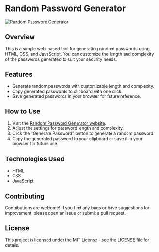 # Random Password Generator

![Random Password Generator](insert-image-url-here)

## Overview
This is a simple web-based tool for generating random passwords using HTML, CSS, and JavaScript. You can customize the length and complexity of the passwords generated to suit your security needs.

## Features
- Generate random passwords with customizable length and complexity.
- Copy generated passwords to clipboard with one click.
- Save generated passwords in your browser for future reference.

## How to Use
1. Visit the [Random Password Generator website](insert-website-url-here).
2. Adjust the settings for password length and complexity.
3. Click the "Generate Password" button to generate a random password.
4. Copy the generated password to your clipboard or save it in your browser for future use.

## Technologies Used
- HTML
- CSS
- JavaScript

## Contributing
Contributions are welcome! If you find any bugs or have suggestions for improvement, please open an issue or submit a pull request.

## License
This project is licensed under the MIT License - see the [LICENSE](LICENSE) file for details.
